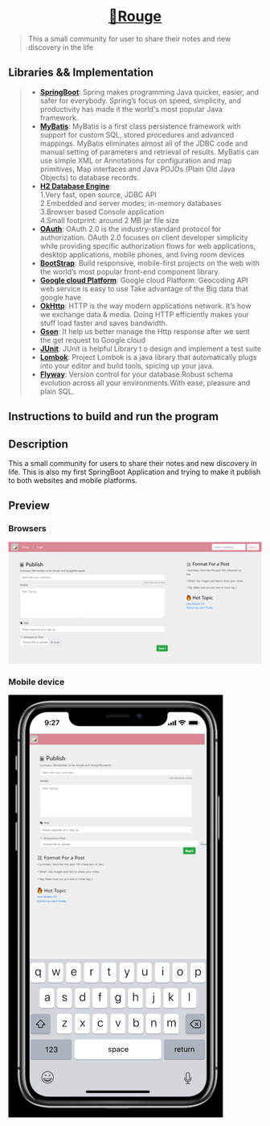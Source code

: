 <!--
 * @Author: Xinyi Zhu
 * @Date: 2020-04-29 17:29:51
 * @Email: zhuxinyishcn@outlook.com
 * @GitHub: https://github.com/zhuxinyishcn
 * @Description: file info
 * @LastEditors: Xinyi Zhu
 * @LastEditTime: 2020-09-09 21:03:34
 -->
<h1 align="center"><a href="https://github.com/zhuxinyishcn/Rouge" target="_blank"><strong>📔Rouge</strong></a></h1>

> This a small community for user to share their notes and new discovery in the life

## Libraries && Implementation

> - [**SpringBoot**](https://spring.io/): Spring makes programming Java quicker, easier, and safer for everybody. Spring’s focus on speed, simplicity, and productivity has made it the world's most popular Java framework.
> - [**MyBatis**](https://mybatis.org/mybatis-3/index.html): MyBatis is a first class persistence framework with support for custom SQL, stored procedures and advanced mappings. MyBatis eliminates almost all of the JDBC code and manual setting of parameters and retrieval of results. MyBatis can use simple XML or Annotations for configuration and map primitives, Map interfaces and Java POJOs (Plain Old Java Objects) to database records.
> - [**H2 Database Engine**](https://www.h2database.com/html/main.html):  
>   1.Very fast, open source, JDBC API  
>   2.Embedded and server modes; in-memory databases  
>   3.Browser based Console application  
>   4.Small footprint: around 2 MB jar file size
> - [**OAuth**](https://oauth.net/2/): OAuth 2.0 is the industry-standard protocol for authorization. OAuth 2.0 focuses on client developer simplicity while providing specific authorization flows for web applications, desktop applications, mobile phones, and living room devices
> - [**BootStrap**](https://getbootstrap.com/): Build responsive, mobile-first projects on the web with the world’s most popular front-end component library.
> - [**Google cloud Platform**](https://cloud.google.com/): Google cloud Platform: Geocoding API web service is easy to use Take advantage of the Big data that google have
> - [**OkHttp**](https://square.github.io/okhttp/): HTTP is the way modern applications network. It’s how we exchange data & media. Doing HTTP efficiently makes your stuff load faster and saves bandwidth.
> - [**Gson**](https://sites.google.com/site/gson/gson-user-guide): It help us better manage the Http response after we sent the get request to Google cloud
> - [**JUnit**](https://junit.org/junit5/): JUnit is helpful Library t o design and implement a test suite
> - [**Lombok**](https://projectlombok.org/): Project Lombok is a java library that automatically plugs into your editor and build tools, spicing up your java.
> - [**Flyway**](https://projectlombok.org/): Version control for your database.Robust schema evolution across all your environments.With ease, pleasure and plain SQL.

## Instructions to build and run the program

## Description

This a small community for users to share their notes and new discovery in life. This is also my first SpringBoot Application and trying to make it publish to both websites and mobile platforms.

## Preview

### Browsers

![Chrome](./src/main/resources/images/preview.PNG)

### Mobile device

![IPhone](./src/main/resources/images/mobilePreview.PNG)
